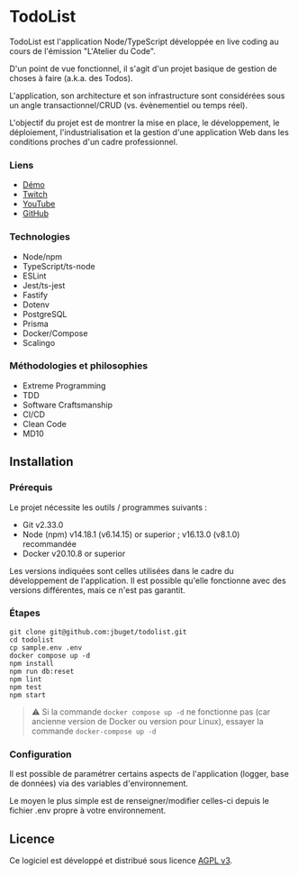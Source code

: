 # TodoList

TodoList est l'application Node/TypeScript développée en live coding au cours de l'émission "L'Atelier du Code".

D'un point de vue fonctionnel, il s'agit d'un projet basique de gestion de choses à faire (a.k.a. des Todos).

L'application, son architecture et son infrastructure sont considérées sous un angle transactionnel/CRUD (vs. évènementiel ou temps réel).

L'objectif du projet est de montrer la mise en place, le développement, le déploiement, l'industrialisation et la gestion d'une application Web dans les conditions proches d'un cadre professionnel.

### Liens

- [Démo](https://todolist.osc-fr1.scalingo.io/todos)
- [Twitch](https://twitch.tv/jeremybuget)
- [YouTube](https://www.youtube.com/channel/UCCA8eDqAjDSsWPUftDzWozA)
- [GitHub](https://github.com/jbuget/todolist)

### Technologies

- Node/npm
- TypeScript/ts-node
- ESLint
- Jest/ts-jest
- Fastify
- Dotenv
- PostgreSQL
- Prisma
- Docker/Compose
- Scalingo

### Méthodologies et philosophies

- Extreme Programming
- TDD
- Software Craftsmanship
- CI/CD
- Clean Code
- MD10

## Installation

### Prérequis
Le projet nécessite les outils / programmes suivants : 
- Git v2.33.0
- Node (npm) v14.18.1 (v6.14.15) or superior ; v16.13.0 (v8.1.0) recommandée
- Docker v20.10.8 or superior

Les versions indiquées sont celles utilisées dans le cadre du développement de l'application. Il est possible qu'elle fonctionne avec des versions différentes, mais ce n'est pas garantit. 

### Étapes

```
git clone git@github.com:jbuget/todolist.git
cd todolist
cp sample.env .env
docker compose up -d
npm install
npm run db:reset
npm lint
npm test
npm start
```

> ⚠️ Si la commande `docker compose up -d` ne fonctionne pas (car ancienne version de Docker ou version pour Linux), essayer la commande `docker-compose up -d` 

### Configuration

Il est possible de paramétrer certains aspects de l'application (logger, base de données) via des variables d'environnement.

Le moyen le plus simple est de renseigner/modifier celles-ci depuis le fichier .env propre à votre environnement.

## Licence

Ce logiciel est développé et distribué sous licence [AGPL v3](https://fr.wikipedia.org/wiki/GNU_Affero_General_Public_License).
